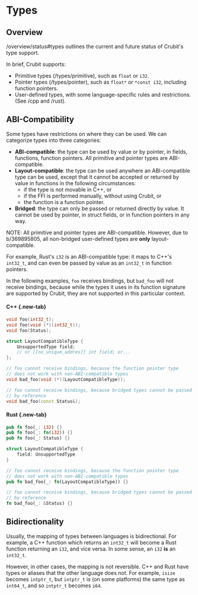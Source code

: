 # Types

## Overview

<internal link>/overview/status#types outlines the current and future status of
Crubit's type support.

In brief, Crubit supports:

*   Primitive types (<internal link>/types/primitive), such as `float` or `i32`.
*   Pointer types (<internal link>/types/pointer), such as `float*` or `*const i32`,
    including function pointers.
*   User-defined types, with some language-specific rules and restrictions. (See
    <internal link>/cpp and <internal link>/rust).

## ABI-Compatibility

Some types have restrictions on where they can be used. We can categorize types
into three categories:

*   **ABI-compatible**: the type can be used by value or by pointer, in fields,
    functions, function pointers. All primitive and pointer types are
    ABI-compatible.
*   **Layout-compatible**: the type can be used anywhere an ABI-compatible type
    can be used, except that it cannot be accepted or returned by value in
    functions in the following circumstances:
    *   if the type is not movable in C++, or
    *   if the FFI is performed manually, without using Crubit, or
    *   the function is a function pointer.
*   **Bridged**: the type can only be passed or returned directly by value. It
    cannot be used by pointer, in struct fields, or in function pointers in any
    way.

NOTE: All primitive and pointer types are ABI-compatible. However, due to
b/369895805, all non-bridged user-defined types are **only** layout-compatible.

For example, Rust's `i32` is an ABI-compatible type: it maps to C++'s `int32_t`,
and can even be passed by value as an `int32_t` in function pointers.

In the following examples, `foo` receives bindings, but `bad_foo` will not
receive bindings, because while the types it uses in its function signature are
supported by Crubit, they are not supported in this particular context.

<section class="tabs" markdown=1>

#### C++ {.new-tab}

```c++ {.good}
void foo(int32_t);
void foo(void (*)(int32_t));
void foo(Status);
```

```c++ {.bad}
struct LayoutCompatibleType {
    UnsupportedType field;
    // or [[no_unique_addres]] int field; or...
};

// foo cannot receive bindings, because the function pointer type
// does not work with non-ABI-compatible types
void bad_foo(void (*)(LayoutCompatibleType));
```

```cpp {.bad}
// foo cannot receive bindings, because bridged types cannot be passed
// by reference
void bad_foo(const Status&);
```

#### Rust {.new-tab}

```rust {.good}
pub fn foo(_: i32) {}
pub fn foo(_: fn(i32)) {}
pub fn foo(_: Status) {}
```

```rust {.bad}
struct LayoutCompatibleType {
    field: UnsupportedType
}

// foo cannot receive bindings, because the function pointer type
// does not work with non-ABI-compatible types
pub fn bad_foo(_: fn(LayoutCompatibleType)) {}
```

```rust {.bad}
// foo cannot receive bindings, because bridged types cannot be passed
// by reference
fn bad_foo(_: &Status) {}
```

</section>

## Bidirectionality

Usually, the mapping of types between languages is bidirectional. For example, a
C++ function which returns an `int32_t` will become a Rust function returning an
`i32`, and vice versa. In some sense, an `i32` **is** an `int32_t`.

However, in other cases, the mapping is not reversible. C++ and Rust have types
or aliases that the other language does not. For example, `isize` becomes
`intptr_t`, but `intptr_t` is (on some platforms) the same type as `int64_t`,
and so `intptr_t` becomes `i64`.
